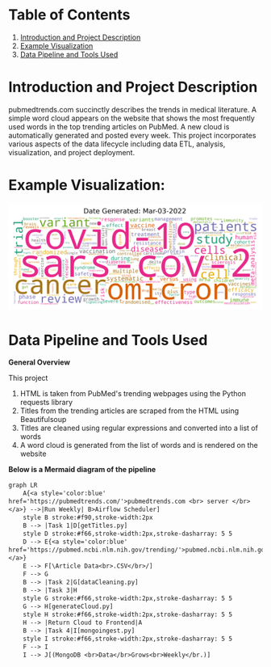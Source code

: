 
# Table of Contents 
1. [Introduction and Project Description](README.md#Introduction%20and%20Project%20Description)
2. [Example Visualization](README.md#Example%20Visualization)
3. [Data Pipeline and Tools Used](README.md#Data%20Pipeline%20and%20Tools%20Used)
# Introduction and Project Description
pubmedtrends.com succinctly describes the trends in medical literature. A simple word cloud appears on the website that shows the most frequently used words in the top trending articles on PubMed. A new cloud is automatically generated and posted every week. This project incorporates various aspects of the data lifecycle including data ETL, analysis, visualization, and project deployment.
# Example Visualization:
![Example cloud](static/Mar-03-2022.png)
# Data Pipeline and Tools Used
**General Overview**

This project 

1. HTML is taken from PubMed's trending webpages using the Python requests library
2. Titles from the trending articles are scraped from the HTML using Beautifulsoup 
3. Titles are cleaned using regular expressions and converted into a list of words
4. A word cloud is generated from the list of words and is rendered on the website

**Below is a Mermaid diagram of the pipeline**
``` mermaid
graph LR
    A{<a style='color:blue' href='https://pubmedtrends.com/'>pubmedtrends.com <br> server </br></a>} -->|Run Weekly| B>Airflow Scheduler]
    style B stroke:#f90,stroke-width:2px
    B --> |Task 1|D[getTitles.py]
    style D stroke:#f66,stroke-width:2px,stroke-dasharray: 5 5
    D --> E{<a style='color:blue' href='https://pubmed.ncbi.nlm.nih.gov/trending/'>pubmed.ncbi.nlm.nih.gov/<br>trending/</br></a>}
    E --> F[\Article Data<br>.CSV</br>/]
    F --> G
    B --> |Task 2|G[dataCleaning.py]
    B --> |Task 3|H
    style G stroke:#f66,stroke-width:2px,stroke-dasharray: 5 5
    G --> H[generateCloud.py]
    style H stroke:#f66,stroke-width:2px,stroke-dasharray: 5 5
    H --> |Return Cloud to Frontend|A
    B --> |Task 4|I[mongoingest.py]
    style I stroke:#f66,stroke-width:2px,stroke-dasharray: 5 5
    F --> I
    I --> J[(MongoDB <br>Data</br>Grows<br>Weekly</br.)]
```
